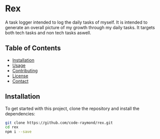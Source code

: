 # Rex
A task logger intended to log the daily tasks of myself. It is intended to generate an overall picture of my growth through my daily tasks. It targets both tech tasks and non tech tasks aswell.
## Table of Contents
- [Installation](#installation)
- [Usage](#usage)
- [Contributing](#contributing)
- [License](#license)
- [Contact](#contact)

## Installation
To get started with this project, clone the repository and install the dependencies:

```bash
git clone https://github.com/code-raymond/rex.git
cd rex
npm i --save
